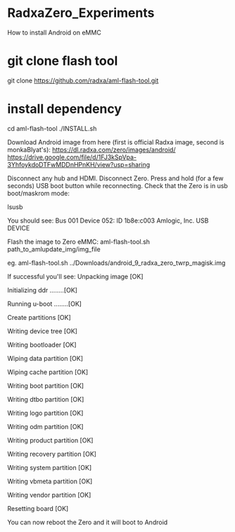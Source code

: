 # RadxaZero_Experiments

How to install Android on eMMC

# git clone flash tool
git clone https://github.com/radxa/aml-flash-tool.git
# install dependency
cd aml-flash-tool
./INSTALL.sh

Download Android image from here (first is official Radxa image, second is monkaBlyat's):
https://dl.radxa.com/zero/images/android/
https://drive.google.com/file/d/1FJ3kSpVpa-3YhfoykdoDTFwMDDnHPnKH/view?usp=sharing

Disconnect any hub and HDMI. Disconnect Zero. Press and hold (for a few seconds) USB boot button while reconnecting.
Check that the Zero is in usb boot/maskrom mode:

lsusb

You should see:
Bus 001 Device 052: ID 1b8e:c003 Amlogic, Inc. USB DEVICE

Flash the image to Zero eMMC:
aml-flash-tool.sh path_to_amlupdate_img/img_file

eg. 
aml-flash-tool.sh ../Downloads/android_9_radxa_zero_twrp_magisk.img

If successful you'll see:
Unpacking image [OK]

Initializing ddr ........[OK]

Running u-boot ........[OK]

Create partitions [OK]

Writing device tree [OK]

Writing bootloader [OK]

Wiping  data partition [OK]

Wiping  cache partition [OK]

Writing boot partition [OK]

Writing dtbo partition [OK]

Writing logo partition [OK]

Writing odm partition [OK]

Writing product partition [OK]

Writing recovery partition [OK]

Writing system partition [OK]

Writing vbmeta partition [OK]

Writing vendor partition [OK]

Resetting board [OK]

You can now reboot the Zero and it will boot to Android
